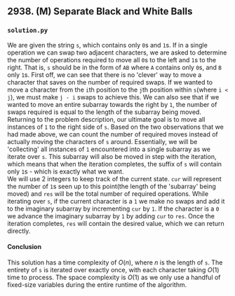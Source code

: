 ## 2938. (M) Separate Black and White Balls

### `solution.py`
We are given the string `s`, which contains only `0`s and `1`s. If in a single operation we can swap two adjacent characters, we are asked to determine the number of operations required to move all `0`s to the left and `1`s to the right. That is, `s` should be in the form of `AB` where `A` contains only `0`s, and `B` only `1`s. First off, we can see that there is no 'clever' way to move a character that saves on the number of required swaps. If we wanted to move a character from the `i`th position to the `j`th position within `s`(where `i < j`), we must make `j - i` swaps to achieve this. We can also see that if we wanted to move an entire subarray towards the right by `1`, the number of swaps required is equal to the length of the subarray being moved. Returning to the problem description, our ultimate goal is to move all instances of `1` to the right side of `s`. Based on the two observations that we had made above, we can count the number of required moves instead of actually moving the characters of `s` around. Essentially, we will be 'collecting' all instances of `1` encountered into a single subarray as we iterate over `s`. This subarray will also be moved in step with the iteration, which means that when the iteration completes, the suffix of `s` will contain only `1`s - which is exactly what we want.  
We will use 2 integers to keep track of the current state. `cur` will represent the number of `1`s seen up to this point(the length of the 'subarray' being moved) and `res` will be the total number of required operations. While iterating over `s`, if the current character is a `1` we make no swaps and add it to the imaginary subarray by incrementing `cur` by `1`. If the character is a `0` we advance the imaginary subarray by `1` by adding `cur` to `res`. Once the iteration completes, `res` will contain the desired value, which we can return directly.  

#### Conclusion
This solution has a time complexity of $O(n)$, where $n$ is the length of `s`. The entirety of `s` is iterated over exactly once, with each character taking $O(1)$ time to process. The space complexity is $O(1)$ as we only use a handful of fixed-size variables during the entire runtime of the algorithm.  
  
